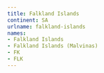 ```yaml
---
title: Falkland Islands
continent: SA
urlname: falkland-islands
names:
- Falkland Islands
- Falkland Islands (Malvinas)
- FK
- FLK
---
```


